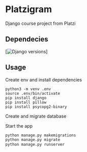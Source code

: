 # Platzigram
Django course project from Platzi

## Dependecies
[![Django versions](https://img.shields.io/pypi/djversions/djangorestframework)]


## Usage
Create env and install dependencies
```shell
python3 -m venv .env
source .env/bin/activate
pip install django
pip install pillow
pip install psycopg2-binary
```

Create and migrate database

Start the app
```python
python manage.py makemigrations
python manage.py migrate
python manage.py runserver
```



